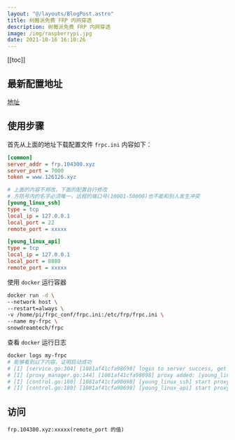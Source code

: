 ```yaml
---
layout: "@/layouts/BlogPost.astro"
title: 树莓派免费 FRP 内网穿透
description: 树莓派免费 FRP 内网穿透
image: /img/raspberrypi.jpg
date: 2021-10-16 16:10:26
---
```


[[toc]]

## 最新配置地址

[地址](https://frp.104300.xyz/)

## 使用步骤

首先从上面的地址下载配置文件 `frpc.ini` 内容如下：

```ini
[common]
server_addr = frp.104300.xyz
server_port = 7000
token = www.126126.xyz

# 上面的内容不用改，下面的配置自行修改
# 方括号内的名字必须唯一，远程的端口号(10001-50000)也不能和别人发生冲突
[young_linux_ssh]
type = tcp
local_ip = 127.0.0.1
local_port = 22
remote_port = xxxxx

[young_linux_api]
type = tcp
local_ip = 127.0.0.1
local_port = 8080
remote_port = xxxxx
```

使用 `docker` 运行容器

```bash
docker run -d \
--network host \
--restart=always \
-v /home/pi/frpc_conf/frpc.ini:/etc/frp/frpc.ini \
--name my-frpc \
snowdreamtech/frpc
```

查看 `docker` 运行日志

```bash
docker logs my-frpc
# 能够看到以下内容，证明启动成功
# [I] [service.go:304] [1081af41cfa98698] login to server success, get run id [1081af41cfa98698], server udp port [0],
# [I] [proxy_manager.go:144] [1081af41cfa98698] proxy added: [young_linux_api young_linux_ssh],
# [I] [control.go:180] [1081af41cfa98698] [young_linux_ssh] start proxy success,
# [I] [control.go:180] [1081af41cfa98698] [young_linux_api] start proxy success
```

## 访问

`frp.104300.xyz:xxxxx(remote_port 的值)`